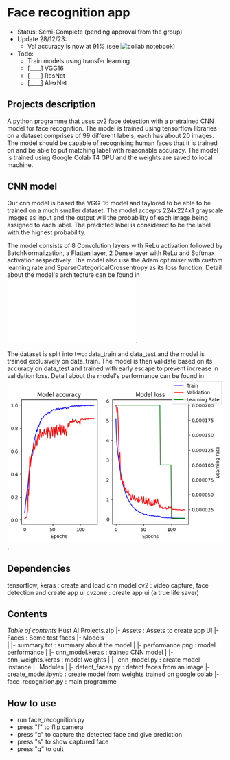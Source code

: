 # Face recognition app

- Status: Semi-Complete (pending approval from the group)
- Update 28/12/23:
  - Val accuracy is now at 91% (see ![collab notebook](./Notebooks/colab_notebook.ipynb))
- Todo:
  - Train models using transfer learning
  - [____] VGG16
  - [____] ResNet
  - [____] AlexNet

## Projects description

A python programme that uses cv2 face detection with a pretrained CNN model for face recognition.
The model is trained using tensorflow libraries on a dataset comprises of 99 different labels,
each has about 20 images. The model should be capable of recognising human faces that
it is trained on and be able to put matching label with reasonable accuracy.
The model is trained using Google Colab T4 GPU and the weights are saved to local machine.

## CNN model

Our cnn model is based the VGG-16 model and taylored to be able to be trained on a much smaller
dataset. The model accepts 224x224x1 grayscale images as input and the output will the probability
of each image being assigned to each label. The predicted label is considered to be the label
with the highest probability.

The model consists of 8 Convolution layers with ReLu activation followed by BatchNormalization,
a Flatten layer, 2 Dense layer with ReLu and Softmax activation respectively. The model also use
the Adam optimiser with custom learning rate and SparseCategoricalCrossentropy as its loss function.
Detail about the model's architecture can be found in ![summary.txt](./Models/summary.txt).

The dataset is split into two: data_train and data_test and the model is trained exclusively on
data_train. The model is then validate based on its accuracy on data_test and trained with
early escape to prevent increase in validation loss.
Detail about the model's performance can be found in ![performance.png](./Models/performance.png).

## Dependencies

tensorflow, keras : create and load cnn model
cv2 : video capture, face detection and create app ui
cvzone : create app ui (a true life saver)

## Contents

_Table of contents_
Hust AI Projects.zip
|- Assets : Assets to create app UI
|- Faces : Some test faces
|- Models  
| |- summary.txt : summary about the model
| |- performance.png : model performance
| |- cnn_model.keras : trained CNN model
| |- cnn_weights.keras : model weights
| |- cnn_model.py : create model instance
|- Modules
| |- detect_faces.py : detect faces from an image
|- create_model.ipynb : create model from weights trained on google colab
|- face_recognition.py : main programme

## How to use

- run face_recognition.py
- press "f" to flip camera
- press "c" to capture the detected face and give prediction
- press "s" to show captured face
- press "q" to quit
